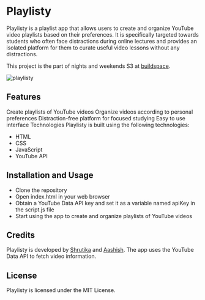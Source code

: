 # Playlisty

Playlisty is a playlist app that allows users to create and organize YouTube video playlists based on their preferences. It is specifically targeted towards students who often face distractions during online lectures and provides an isolated platform for them to curate useful video lessons without any distractions.

This project is the part of nights and weekends S3 at [buildspace](https://buildspace.so).

![playlisty](https://cdn.discordapp.com/attachments/1094711716262195241/1096550061665693868/erevald.png)

## Features

Create playlists of YouTube videos
Organize videos according to personal preferences
Distraction-free platform for focused studying
Easy to use interface
Technologies
Playlisty is built using the following technologies:

- HTML
- CSS
- JavaScript
- YouTube API

## Installation and Usage

- Clone the repository
- Open index.html in your web browser
- Obtain a YouTube Data API key and set it as a variable named apiKey in the script.js file
- Start using the app to create and organize playlists of YouTube videos

## Credits

Playlisty is developed by [Shrutika](https://twitter.com/shrutika_biswal) and [Aashish](https://twitter.com/rajaashish_dev). The app uses the YouTube Data API to fetch video information.

## License

Playlisty is licensed under the MIT License.
